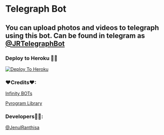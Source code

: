 # Telegraph Bot

## You can upload photos and videos to telegraph using this bot. Can be found in telegram as [@JRTelegraphBot](https://t.me/JRTelegraphBot)

### Deploy to Heroku 🏃‍♂

[![Deploy To Heroku](https://www.herokucdn.com/deploy/button.svg)](https://heroku.com/deploy?template=https://github.com/jenul942/Telegraph-uploader-bot)

### ❤Credits❤:

[Infinity BOTs](https://t.me/JenulRanthisa)

[Pyrogram Library](https://github.com/pyrogram/pyrogram)

### Developers🧑‍💻:

[@JenulRanthisa](https://t.me/JenulRanthisa)

